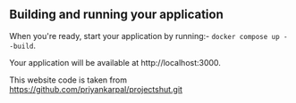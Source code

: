 ## Building and running your application

When you're ready, start your application by running:-
`docker compose up --build`.

Your application will be available at http://localhost:3000.


This website code is taken from https://github.com/priyankarpal/projectshut.git

